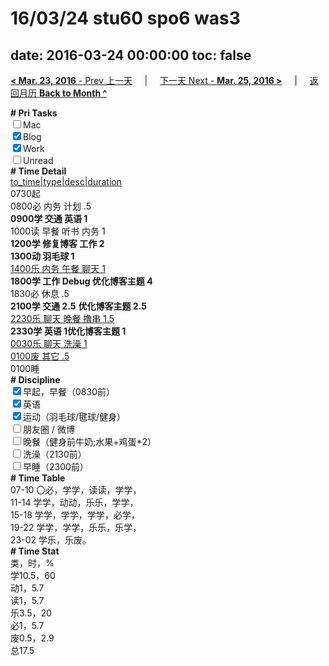 # 16/03/24 stu60 spo6 was3

date: 2016-03-24 00:00:00
toc: false
---
[**< Mar. 23, 2016** - Prev 上一天](/lifelogs/2016/03/d23.html) &nbsp; &nbsp; | &nbsp; &nbsp; [下一天 Next - **Mar. 25, 2016 >**](/lifelogs/2016/03/d25.html) &nbsp; &nbsp; |  &nbsp; &nbsp; [返回月历 **Back to Month ^**](/lifelogs/2016/03/index.html)
<br/><div><b># Pri Tasks</b></div><div><input type="checkbox"/>Mac</div><div><input checked="true" type="checkbox"/>Blog</div><div><input checked="true" type="checkbox"/>Work</div><div><input type="checkbox"/>Unread</div><div><b># Time Detail</b></div><div><u>to_time|type|desc|duration</u></div><div>0730起</div><div>0800必 内务 计划 .5</div><div><b>0900学 交通 英语 1</b></div><div>1000读 早餐 听书 内务 1</div><div><b>1200学 修复博客 工作 2</b></div><div><b>1300动 羽毛球 1</b></div><div><u>1400乐 内务 午餐 聊天 1</u></div><div><b>1800学 工作 Debug 优化博客主题 4</b></div><div>1830必 休息 .5</div><div><b>2100学 交通 2.5</b> <b>优化博客主题 2.5</b></div><div><u>2230乐 聊天 晚餐 撸串 1.5</u></div><div><b>2330学 英语 1</b><b>优化博客主题 1</b></div><div><u>0030乐 聊天 洗澡 1</u></div><div><u>0100废 其它 .5</u></div><div>0100睡</div><div><b># Discipline</b></div><div><input checked="true" type="checkbox"/>早起，早餐（0830前）</div><div><input checked="true" type="checkbox"/>英语</div><div><input checked="true" type="checkbox"/>运动（羽毛球/毽球/健身）</div><div><input type="checkbox"/>朋友圈 / 微博</div><div><input type="checkbox"/>晚餐（健身前牛奶;水果+鸡蛋*2）</div><div><input type="checkbox"/>洗澡（2130前）</div><div><input type="checkbox"/>早睡（2300前）</div><div><b># Time Table</b></div><div>07-10 〇必，学学，读读，学学，</div><div>11-14 学学，动动，乐乐，学学，</div><div>15-18 学学，学学，学学，必学，</div><div>19-22 学学，学学，乐乐，乐学，</div><div>23-02 学乐，乐废。</div><div><b># Time Stat</b></div><div>类，时，%</div><div>学10.5，60</div><div>动1，5.7</div><div>读1，5.7</div><div>乐3.5，20</div><div>必1，5.7</div><div>废0.5，2.9</div><div>总17.5</div>
